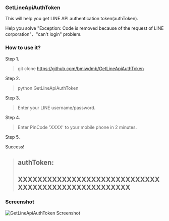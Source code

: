 ### GetLineApiAuthToken ###

This will help you get LINE API authentication token(authToken).

Help you solve "Exception: Code is removed because of the request of LINE corporation"、"can't login" problem.

### How to use it? ###

Step 1.

> git clone https://github.com/bmiwdmb/GetLineApiAuthToken

Step 2.

> python GetLineApiAuthToken

Step 3.

> Enter your LINE username/password.

Step 4.

> Enter PinCode 'XXXX' to your mobile phone in 2 minutes.

Step 5.

Success!

> authToken:
> ----------------------------------------------------
> XXXXXXXXXXXXXXXXXXXXXXXXXXXXXXXXXXXXXXXXXXXXXXXXXXXX
> ----------------------------------------------------

### Screenshot ###

![GetLineApiAuthToken Screenshot](http://i.imgur.com/IFMyYcy.png "GetLineApiAuthToken Screenshot")
